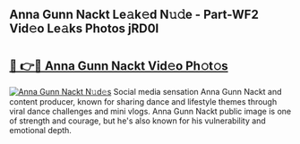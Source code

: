 ## Anna Gunn Nackt Le𝚊k𝚎d N𝚞𝚍e - Part-WF2 Vid𝚎o Le𝚊ks Photos jRD0I

# <h2><a href="http://fb9t60.evod.top/?m=Anna+Gunn+Nackt">🔗 👉🔴 Anna Gunn Nackt Vid𝚎o Ph𝚘t𝚘s</a></h2>

[![Anna Gunn Nackt N𝚞d𝚎s](https://i.imgur.com/8V9OHl7.gif)](http://fb9t60.evod.top/?m=Anna+Gunn+Nackt)
Social media sensation Anna Gunn Nackt and content producer, known for sharing dance and lifestyle themes through viral dance challenges and mini vlogs. Anna Gunn Nackt public image is one of strength and courage, but he's also known for his vulnerability and emotional depth. 
